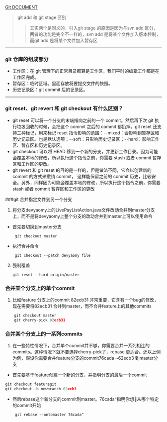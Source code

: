 [Git DOCUMENT](https://git-scm.com/book/en/v2)
>  git add 和 git stage 区别
   >> 其实两个是同义的，引入git stage 的原因是因为与svn add 区分，两者的功能是完全不一样的，svn add 是将某个文件加入版本控制，而git add 是将某个文件加入暂存区
---
### git 仓库的组成部分
- 工作区：在 git 管理下的正常目录都算是工作区，我们平时的编辑工作都是在工作区完成。
- 暂存区：临时区域。里面存放将要提交文件的快照。
- 历史记录区：git commit 后的记录区。
---
### git reset、git revert 和 git checkout 有什么区别？
- git reset 可以将一个分支的末端指向之前的一个 commit。然后再下次 git 执行垃圾回收的时候，会把这个 commit 之后的 commit 都扔掉。git reset 还支持三种标记，用来标记 reset 指令影响的范围：--mixed：会影响到暂存区和历史记录区。也是默认选项；--soft：只影响历史记录区；--hard：影响工作区、暂存区和历史记录区。
- git checkout 可以将 HEAD 移到一个新的分支，并更新工作目录。因为可能会覆盖本地的修改，所以执行这个指令之前，你需要 stash 或者 commit 暂存区和工作区的更改。
- git revert 和 git reset 的目的是一样的，但是做法不同，它会以创建新的 commit 的方式来撤销 commit，`这样能保留之前的 commit 历史，比较安全。另外，同样因为可能会覆盖本地的修改，所以执行这个指令之前，你需要 stash 或者 commit 暂存区和工作区的更改

###git 合并指定文件到另一个分支
1. 将分支devyaomy上的LivePayListAction.java文件改动合并到master分支上，而不是将devyaomy上整个分支的改动合并到master上可以使用命令
- 首先要切换到master分支
    
       git checkout master
- 执行合并命令 

       git checkout --patch devyaomy file
2. 强制覆盖

       git reset --hard origin/master

### 合并某个分支上的单个commit
1. 比如feature 分支上的commit 82ecb31 非常重要，它含有一个bug的修改，现在需要将82ecb31 合并到master，而不合并feature上的其他commits
```js
    git checkout master  
    git cherry-pick 82ecb31
```
### 合并某个分支上的一系列commits
1. 在一些特性情况下，合并单个commit并不够，你需要合并一系列相连的commits。这种情况下就不要选择cherry-pick了，rebase 更适合。还以上例为例，假设你需要合并feature分支的commit76cada ~62ecb3 到master分支
- 首先要基于feature创建一个新的分支，并指明分支的最后一个commit
```js
git checkout featuregit
git checkout -b newbranch 62ecb3
```
- 然后rebase这个新分支的commit到master。76cada^指明你想从哪个特定的commit开始

       git rebase --ontomaster 76cada^
